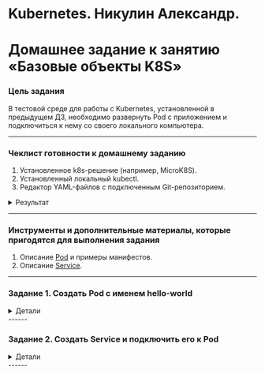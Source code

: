 # Kubernetes. Никулин Александр. 
# Домашнее задание к занятию «Базовые объекты K8S»

### Цель задания

В тестовой среде для работы с Kubernetes, установленной в предыдущем ДЗ, необходимо развернуть Pod с приложением и подключиться к нему со своего локального компьютера. 

------

### Чеклист готовности к домашнему заданию

1. Установленное k8s-решение (например, MicroK8S).
2. Установленный локальный kubectl.
3. Редактор YAML-файлов с подключенным Git-репозиторием.
<details>
  <summary>Результат</summary>

  > ![alt text](imgs/image100.png) \
</details>

------

### Инструменты и дополнительные материалы, которые пригодятся для выполнения задания

1. Описание [Pod](https://kubernetes.io/docs/concepts/workloads/pods/) и примеры манифестов.
2. Описание [Service](https://kubernetes.io/docs/concepts/services-networking/service/).

------

### Задание 1. Создать Pod с именем hello-world

<details>
  <summary>Детали</summary>

  1. Создать манифест (yaml-конфигурацию) Pod.
      > ![alt text](imgs/image97.png)
  2. Использовать image - gcr.io/kubernetes-e2e-test-images/echoserver:2.2.
      > ![alt text](imgs/image97.png)
  3. Подключиться локально к Pod с помощью `kubectl port-forward` и вывести значение (curl или в браузере).
      > ![alt text](imgs/image98.png) \
      > ![alt text](imgs/image99.png)
</details>
------

### Задание 2. Создать Service и подключить его к Pod

<details>
  <summary>Детали</summary>

  1. Создать Pod с именем netology-web.
      > ![alt text](imgs/image90.png)
  2. Использовать image — gcr.io/kubernetes-e2e-test-images/echoserver:2.2.
      > ![alt text](imgs/image90.png)
  3. Создать Service с именем netology-svc и подключить к netology-web.
      > ![alt text](imgs/image89.png)
  4. Подключиться локально к Service с помощью `kubectl port-forward` и вывести значение (curl или в браузере).
      > ![alt text](imgs/image88.png) \
      > ![alt text](imgs/image87.png)
</details>
------
